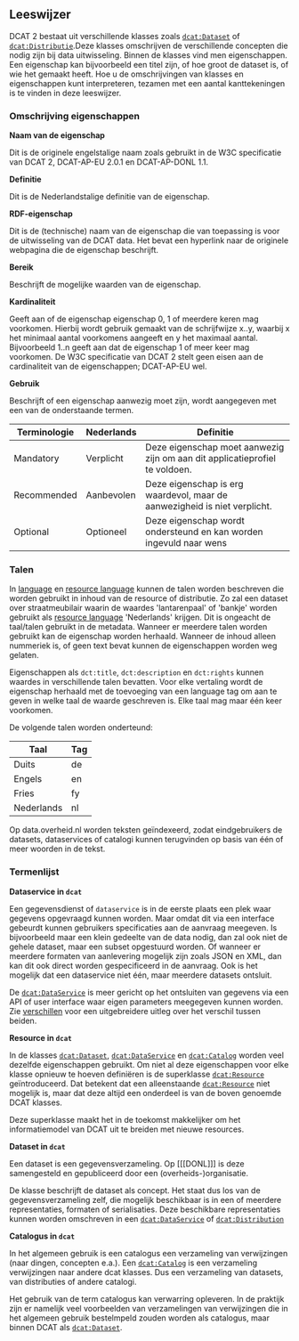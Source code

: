 ## Leeswijzer

DCAT 2 bestaat uit verschillende klasses zoals [`dcat:Dataset`](#dcat-Dataset) of [`dcat:Distributie`](#dcat-Distribution).Deze klasses omschrijven de verschillende concepten die nodig zijn bij data uitwisseling. Binnen de klasses vind men eigenschappen. Een eigenschap kan bijvoorbeeld een titel zijn, of hoe groot de dataset is, of wie het gemaakt heeft. Hoe u de omschrijvingen van klasses en eigenschappen kunt interpreteren, tezamen met een aantal kanttekeningen is te vinden in deze leeswijzer.

### Omschrijving eigenschappen

<b>Naam van de eigenschap</b>

Dit is de originele engelstalige naam zoals gebruikt in de W3C specificatie van DCAT 2, DCAT-AP-EU 2.0.1 en DCAT-AP-DONL 1.1.

<b>Definitie</b>

Dit is de Nederlandstalige definitie van de eigenschap.

<b>RDF-eigenschap</b>

Dit is de (technische) naam van de eigenschap die van toepassing is voor de uitwisseling van de DCAT data. Het bevat een hyperlink naar de originele webpagina die de eigenschap beschrijft.

<b>Bereik</b>

Beschrijft de mogelijke waarden van de eigenschap.

<b>Kardinaliteit</b>

Geeft aan of de eigenschap eigenschap 0, 1 of meerdere keren mag voorkomen. Hierbij wordt gebruik gemaakt van de schrijfwijze x..y, waarbij x het minimaal aantal voorkomens aangeeft en y het maximaal aantal. Bijvoorbeeld 1..n geeft aan dat de eigenschap 1 of meer keer mag voorkomen.
De W3C specificatie van DCAT 2 stelt geen eisen aan de cardinaliteit van de eigenschappen; DCAT-AP-EU wel.

<b>Gebruik</b>

Beschrijft of een eigenschap aanwezig moet zijn, wordt aangegeven met een van de onderstaande termen.

| Terminologie | Nederlands | Definitie                                                                   |
| ------------ | ---------- | --------------------------------------------------------------------------- |
| Mandatory    | Verplicht  | Deze eigenschap moet aanwezig zijn om aan dit applicatieprofiel te voldoen. |
| Recommended  | Aanbevolen | Deze eigenschap is erg waardevol, maar de aanwezigheid is niet verplicht.   |
| Optional     | Optioneel  | Deze eigenschap wordt ondersteund en kan worden ingevuld naar wens          |

### Talen

In [language](#dct-language1) en [resource language](#dct-language) kunnen de talen worden beschreven die worden gebruikt in inhoud van de resource of distributie. Zo zal een dataset over straatmeubilair waarin de waardes 'lantarenpaal' of 'bankje' worden gebruikt als 
[resource language](#dct-language) 'Nederlands' krijgen. Dit is ongeacht de taal/talen gebruikt in de metadata. Wanneer er meerdere talen worden gebruikt kan de eigenschap worden herhaald. Wanneer de inhoud alleen nummeriek is, of geen text bevat kunnen de eigenschappen worden weg gelaten.

Eigenschappen als `dct:title`, `dct:description` en `dct:rights` kunnen waardes in verschillende talen bevatten. Voor elke vertaling wordt de eigenschap herhaald met de toevoeging van een language tag om aan te geven in welke taal de waarde geschreven is. Elke taal mag maar één keer voorkomen. 

De volgende talen worden onderteund:

| Taal       | Tag |
|------------|-----|
| Duits      | de  |
| Engels     | en  |
| Fries      | fy  |
| Nederlands | nl  |

Op data.overheid.nl worden teksten geïndexeerd, zodat eindgebruikers de datasets, dataservices of catalogi kunnen terugvinden op basis van één of meer woorden in de tekst.

### Termenlijst
  
<b>Dataservice in `dcat`</b>

Een gegevensdienst of `dataservice` is in de eerste plaats een plek waar gegevens opgevraagd kunnen worden. Maar omdat dit via een interface gebeurdt kunnen gebruikers specificaties aan de aanvraag meegeven. Is bijvoorbeeld maar een klein gedeelte van de data nodig, dan zal ook niet de gehele dataset, maar een subset opgestuurd worden. Of wanneer er meerdere formaten van aanlevering mogelijk zijn zoals JSON en XML, dan kan dit ook direct worden gespecificeerd in de aanvraag. Ook is het mogelijk dat een dataservice niet één, maar meerdere datasets ontsluit.

De [`dcat:DataService`](#dcat-DataService) is meer gericht op het ontsluiten van gegevens via een API of user interface waar eigen parameters meegegeven kunnen worden. Zie [verschillen](#verschillen) voor een uitgebreidere uitleg over het verschil tussen beiden.

<b>Resource in `dcat`</b>

In de klasses [`dcat:Dataset`](#dcat-Dataset), [`dcat:DataService`](#dcat-DataService) en [`dcat:Catalog`](#dcat-Catalog) worden veel dezelfde 
eigenschappen gebruikt. Om niet al deze eigenschappen voor elke klasse opnieuw te hoeven definiëren is de superklasse 
[`dcat:Resource`](#dcat-Resource) geïntroduceerd. Dat betekent dat een alleenstaande [`dcat:Resource`](#dcat-Resource) 
niet mogelijk is, maar dat deze altijd een onderdeel is van de boven genoemde DCAT klasses.

Deze superklasse maakt het in de toekomst makkelijker om het informatiemodel van DCAT uit te breiden met nieuwe 
resources.

<b>Dataset in `dcat`</b>

Een dataset is een gegevensverzameling. Op [[[DONL]]] is deze samengesteld en gepubliceerd door een (overheids-)organisatie. 

De klasse beschrijft de dataset als concept. Het staat dus los van de gegevensverzameling zelf, die mogelijk 
beschikbaar is in een of meerdere representaties, formaten of serialisaties. Deze beschikbare representaties kunnen worden omschreven in een
[`dcat:DataService`](#dcat-DataService) of [`dcat:Distribution`](#dcat-Distribution)

<b>Catalogus in `dcat` </b>

In het algemeen gebruik is een catalogus een verzameling van verwijzingen (naar dingen, concepten e.a.). Een [`dcat:Catalog`](#dcat-Catalog) is een verzameling verwijzingen naar andere dcat klasses. Dus een verzameling van datasets, van distributies of andere catalogi. 

Het gebruik van de term catalogus kan verwarring opleveren. In de praktijk zijn er namelijk veel voorbeelden van verzamelingen van verwijzingen die in het algemeen gebruik bestelmpeld zouden worden als catalogus, maar binnen DCAT als [`dcat:Dataset`](#dcat-Dataset). 